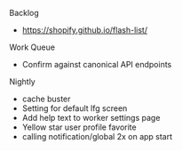 Backlog
* https://shopify.github.io/flash-list/

Work Queue
* Confirm against canonical API endpoints

Nightly
* cache buster
* Setting for default lfg screen
* Add help text to worker settings page
* Yellow star user profile favorite 
* calling notification/global 2x on app start
